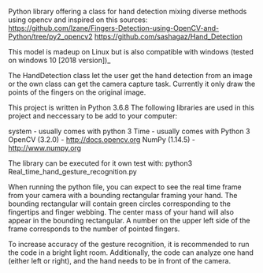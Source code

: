 Python library offering a class for hand detection mixing diverse methods using opencv and inspired on this sources: https://github.com/lzane/Fingers-Detection-using-OpenCV-and-Python/tree/py2_opencv2 https://github.com/sashagaz/Hand_Detection

This model is madeup on Linux but is also compatible with windows (tested on windows 10 [2018 version])_

The HandDetection class let the user get the hand detection from an image or the own class can get the camera capture task. Currently it only draw the points of the fingers on the original image.

This project is written in Python 3.6.8 The following libraries are used in this project and neccessary to be add to your computer:

system - usually comes with python 3
Time - usually comes with Python 3
OpenCV (3.2.0) - http://docs.opencv.org
NumPy (1.14.5) - http://www.numpy.org

The library can be executed for it own test with: python3 Real_time_hand_gesture_recognition.py

When running the python file, you can expect to see the real time frame from your camera with a bounding rectangular framing your hand. The bounding rectangular will contain green circles corresponding to the fingertips and finger webbing. The center mass of your hand will also appear in the bounding rectangular. A number on the upper left side of the frame corresponds to the number of pointed fingers.

To increase accuracy of the gesture recognition, it is recommended to run the code in a bright light room. Additionally, the code can analyze one hand (either left or right), and the hand needs to be in front of the camera.